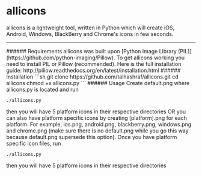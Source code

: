 allicons
========

allicons is a lightweight tool, written in Python which will create iOS, Android, Windows, BlackBerry and Chrome's icons in few seconds.
<hr />
###### Requirements
allicons was built upon [Python Image Library (PIL)](https://github.com/python-imaging/Pillow). To get allicons working you need to install PIL or Pillow (recommended). Here is the full installation guide: http://pillow.readthedocs.org/en/latest/installation.html
###### Installation
```sh
git clone https://github.com/talhashraf/allicons.git
cd allicons
chmod +x allicons.py
```
###### Usage
Create default.png where allicons.py is located and run

    ./allicons.py
then you will have 5 platform icons in their respective directories
OR you can also have platform specific icons by creating [platform].png for each platform. For example, ios.png, android.png, blackberry.png, windows.png and chrome.png (make sure there is no default.png while you go this way because default.png supersede this option). Once you have platform specific icon files, run

    ./allicons.py
then you will have 5 platform icons in their respective directories